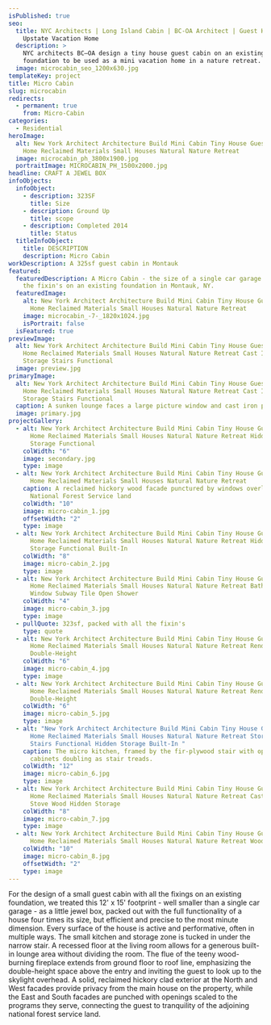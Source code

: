 ```yaml
---
isPublished: true
seo:
  title: NYC Architects | Long Island Cabin | BC-OA Architect | Guest House |
    Upstate Vacation Home
  description: >
    NYC architects BC—OA design a tiny house guest cabin on an existing
    foundation to be used as a mini vacation home in a nature retreat.
  image: microcabin_seo_1200x630.jpg
templateKey: project
title: Micro Cabin
slug: microcabin
redirects:
  - permanent: true
    from: Micro-Cabin
categories:
  - Residential
heroImage:
  alt: New York Architect Architecture Build Mini Cabin Tiny House Guest Vacation
    Home Reclaimed Materials Small Houses Natural Nature Retreat
  image: microcabin_ph_3800x1900.jpg
  portraitImage: MICROCABIN_PH_1500x2000.jpg
headline: CRAFT A JEWEL BOX
infoObjects:
  infoObject:
    - description: 323SF
      title: Size
    - description: Ground Up
      title: scope
    - description: Completed 2014
      title: Status
  titleInfoObject:
    title: DESCRIPTION
    description: Micro Cabin
workDescription: A 325sf guest cabin in Montauk
featured:
  featuredDescription: A Micro Cabin - the size of a single car garage - with all
    the fixin's on an existing foundation in Montauk, NY.
  featuredImage:
    alt: New York Architect Architecture Build Mini Cabin Tiny House Guest Vacation
      Home Reclaimed Materials Small Houses Natural Nature Retreat
    image: microcabin_-7-_1820x1024.jpg
    isPortrait: false
  isFeatured: true
previewImage:
  alt: New York Architect Architecture Build Mini Cabin Tiny House Guest Vacation
    Home Reclaimed Materials Small Houses Natural Nature Retreat Cast Iron Stove
    Storage Stairs Functional
  image: preview.jpg
primaryImage:
  alt: New York Architect Architecture Build Mini Cabin Tiny House Guest Vacation
    Home Reclaimed Materials Small Houses Natural Nature Retreat Cast Iron Stove
    Storage Stairs Functional
  caption: A sunken lounge faces a large picture window and cast iron pellet stove
  image: primary.jpg
projectGallery:
  - alt: New York Architect Architecture Build Mini Cabin Tiny House Guest Vacation
      Home Reclaimed Materials Small Houses Natural Nature Retreat Hidden
      Storage Functional
    colWidth: "6"
    image: secondary.jpg
    type: image
  - alt: New York Architect Architecture Build Mini Cabin Tiny House Guest Vacation
      Home Reclaimed Materials Small Houses Natural Nature Retreat
    caption: A reclaimed hickory wood facade punctured by windows overlooking the
      National Forest Service land
    colWidth: "10"
    image: micro-cabin_1.jpg
    offsetWidth: "2"
    type: image
  - alt: New York Architect Architecture Build Mini Cabin Tiny House Guest Vacation
      Home Reclaimed Materials Small Houses Natural Nature Retreat Hidden
      Storage Functional Built-In
    colWidth: "8"
    image: micro-cabin_2.jpg
    type: image
  - alt: New York Architect Architecture Build Mini Cabin Tiny House Guest Vacation
      Home Reclaimed Materials Small Houses Natural Nature Retreat Bathroom
      Window Subway Tile Open Shower
    colWidth: "4"
    image: micro-cabin_3.jpg
    type: image
  - pullQuote: 323sf, packed with all the fixin's
    type: quote
  - alt: New York Architect Architecture Build Mini Cabin Tiny House Guest Vacation
      Home Reclaimed Materials Small Houses Natural Nature Retreat Rendering
      Double-Height
    colWidth: "6"
    image: micro-cabin_4.jpg
    type: image
  - alt: New York Architect Architecture Build Mini Cabin Tiny House Guest Vacation
      Home Reclaimed Materials Small Houses Natural Nature Retreat Rendering
      Double-Height
    colWidth: "6"
    image: micro-cabin_5.jpg
    type: image
  - alt: "New York Architect Architecture Build Mini Cabin Tiny House Guest Vacation
      Home Reclaimed Materials Small Houses Natural Nature Retreat Storage
      Stairs Functional Hidden Storage Built-In "
    caption: The micro kitchen, framed by the fir-plywood stair with operable
      cabinets doubling as stair treads.
    colWidth: "12"
    image: micro-cabin_6.jpg
    type: image
  - alt: New York Architect Architecture Build Mini Cabin Tiny House Guest Vacation
      Home Reclaimed Materials Small Houses Natural Nature Retreat Cast Iron
      Stove Wood Hidden Storage
    colWidth: "8"
    image: micro-cabin_7.jpg
    type: image
  - alt: New York Architect Architecture Build Mini Cabin Tiny House Guest Vacation
      Home Reclaimed Materials Small Houses Natural Nature Retreat Wood
    colWidth: "10"
    image: micro-cabin_8.jpg
    offsetWidth: "2"
    type: image
---
```


For the design of a small guest cabin with all the fixings on an existing foundation, we treated this 12' x 15' footprint - well smaller than a single car garage - as a little jewel box, packed out with the full functionality of a house four times its size, but efficient and precise to the most minute dimension. Every surface of the house is active and performative, often in multiple ways. The small kitchen and storage zone is tucked in under the narrow stair. A recessed floor at the living room allows for a generous built-in lounge area without dividing the room. The flue of the teeny wood-burning fireplace extends from ground floor to roof line, emphasizing the double-height space above the entry and inviting the guest to look up to the skylight overhead. A solid, reclaimed hickory clad exterior at the North and West facades provide privacy from the main house on the property, while the East and South facades are punched with openings scaled to the programs they serve, connecting the guest to tranquility of the adjoining national forest service land.
